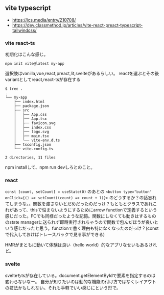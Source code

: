 ## vite typescript

- https://ics.media/entry/210708/
- https://dev.classmethod.jp/articles/vite-react-preact-typescript-tailwindcss/

### vite react-ts

初期化はこんな感じ。

```console
npm init vite@latest my-app
```

選択肢はvanilla,vue,react,preact,lit,svelteがあるらしい。
reactを選ぶとその後variantとしてreact,react-tsが存在する

```console
$ tree .
.
└── my-app
    ├── index.html
    ├── package.json
    ├── src
    │   ├── App.css
    │   ├── App.tsx
    │   ├── favicon.svg
    │   ├── index.css
    │   ├── logo.svg
    │   ├── main.tsx
    │   └── vite-env.d.ts
    ├── tsconfig.json
    └── vite.config.ts

2 directories, 11 files
```

npm installして、npm run devしろとのこと。

### react

`const [count, setCount] = useState(0)` のあとの `<button type="button" onClick={() => setCount((count) => count + 1)}>` のどうするか？の話忘れてしまうな。。関数を渡さないとだめだったのだっけ？もともとクラスであれこれがあって、thisで悩まないようにするためにarrow functionで定義するという感じだった。FCでも同様だったような記憶。関数にしなくても動きはするもののstate managerに送られず即時実行されちゃうので関数で包んだほうが良いという感じだったと思う。functionで書く理由も特になくなったのだっけ？(constで代入しておけばトレースバックで見る事ができる)

HMRがまともに動いて体験は良い（hello world）的なアプリなせいもあるけれど。

### svelte

svelteもtsが存在している。document.getElementByIdで要素を指定するのは変わらないなー。
自分が知りたいのは動的な機能の付け方ではなくレイアウトの技法かもしれない。それも手軽でいい感じにという形で。

